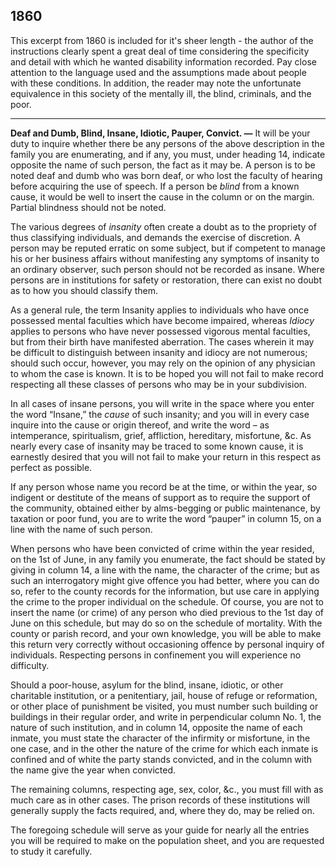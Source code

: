
1860
------

This excerpt from 1860 is included for it's sheer length - the author of the instructions clearly spent a great deal of time considering the specificity and detail with which he wanted disability information recorded. Pay close attention to the language used and the assumptions made about people with these conditions. In addition, the reader may note the unfortunate equivalence in this society of the mentally ill, the blind, criminals, and the poor.

------

**Deaf and Dumb, Blind, Insane, Idiotic, Pauper, Convict. —** It will be your duty to inquire whether there be any persons of the above description in the family you are enumerating, and if any, you must, under heading 14, indicate opposite the name of such person, the fact as it may be. A person is to be noted deaf and dumb who was born deaf, or who lost the faculty of hearing before acquiring the use of speech. If a person be _blind_ from a known cause, it would be well to insert the cause in the column or on the margin. Partial blindness should not be noted. 

The various degrees of _insanity_ often create a doubt as to the propriety of thus classifying individuals, and demands the exercise of discretion. A person may be reputed erratic on some subject, but if competent to manage his or her business affairs without manifesting any symptoms of insanity to an ordinary observer, such person should not be recorded as insane. Where persons are in institutions for safety or restoration, there can exist no doubt as to how you should classify them. 

As a general rule, the term Insanity applies to individuals who have once possessed mental faculties which have become impaired, whereas _Idiocy_ applies to persons who have never possessed vigorous mental faculties, but from their birth have manifested aberration. The cases wherein it may be difficult to distinguish between insanity and idiocy are not numerous; should such occur, however, you may rely on the opinion of any physician to whom the case is known. It is to be hoped you will not fail to make record respecting all these classes of persons who may be in your subdivision. 

In all cases of insane persons, you will write in the space where you enter the word “Insane,” the _cause_ of such insanity; and you will in every case inquire into the cause or origin thereof, and write the word – as intemperance, spiritualism, grief, affliction, hereditary, misfortune, &c. As nearly every case of insanity may be traced to some known cause, it is earnestly desired that you will not fail to make your return in this respect as perfect as possible. 

If any person whose name you record be at the time, or within the year, so indigent or destitute of the means of support as to require the support of the community, obtained either by alms-begging or public maintenance, by taxation or poor fund, you are to write the word “pauper” in column 15, on a line with the name of such person. 

When persons who have been convicted of crime within the year resided, on the 1st of June, in any family you enumerate, the fact should be stated by giving in column 14, a line with the name, the character of the crime; but as such an interrogatory might give offence you had better, where you can do so, refer to the county records for the information, but use care in applying the crime to the proper individual on the schedule. Of course, you are not to insert the name (or crime) of any person who died previous to the 1st day of June on this schedule, but may do so on the schedule of mortality. With the county or parish record, and your own knowledge, you will be able to make this return very correctly without occasioning offence by personal inquiry of individuals. Respecting persons in confinement you will experience no difficulty.

Should a poor-house, asylum for the blind, insane, idiotic, or other charitable institution, or a penitentiary, jail, house of refuge or reformation, or other place of punishment be visited, you must number such building or buildings in their regular order, and write in perpendicular column No. 1, the nature of such institution, and in column 14, opposite the name of each inmate, you must state the character of the infirmity or misfortune, in the one case, and in the other the nature of the crime for which each inmate is confined and of white the party stands convicted, and in the column with the name give the year when convicted.

The remaining columns, respecting age, sex, color, &c., you must fill with as much care as in other cases. The prison records of these institutions will generally supply the facts required, and, where they do, may be relied on.

The foregoing schedule will serve as your guide for nearly all the entries you will be required to make on the population sheet, and you are requested to study it carefully.